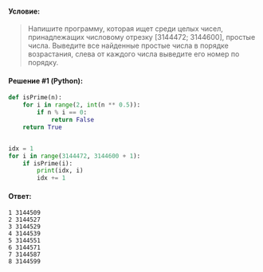 #### Условие:

> Напишите программу, которая ищет среди целых чисел, принадлежащих числовому отрезку [3144472; 3144600], простые числа. Выведите все найденные простые числа в порядке возрастания, слева от каждого числа выведите его номер по порядку.

#### Решение #1 (Python):
```python
def isPrime(n):
    for i in range(2, int(n ** 0.5)):
        if n % i == 0:
            return False
    return True


idx = 1
for i in range(3144472, 3144600 + 1):
    if isPrime(i):
        print(idx, i)
        idx += 1
```

#### Ответ: 
```
1 3144509
2 3144527
3 3144529
4 3144539
5 3144551
6 3144571
7 3144587
8 3144599
```

